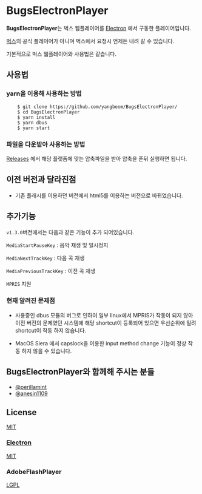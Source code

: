 # BugsElectronPlayer

**BugsElectronPlayer**는 벅스 웹플레이어를
[Electron](https://github.com/electron/electron) 에서 구동한 플레이어입니다.

[벅스](http://www.bugs.co.kr)의 공식 플레이어가 아니며 벅스에서 요청시 언제든
내려 갈 수 있습니다.

기본적으로 벅스 웹플레이어와 사용법은 같습니다.


## 사용법
### yarn을 이용해 사용하는 방법

```
    $ git clone https://github.com/yangbeom/BugsElectronPlayer/
    $ cd BugsElectronPlayer
    $ yarn install
    $ yarn dbus
    $ yarn start
```

### 파일을 다운받아 사용하는 방법

[Releases](https://github.com/yangbeom/BugsElectronPlayer/releases/)
에서 해당 플랫폼에 맞는 압축파일을 받아 압축을 푼뒤 실행하면 됩니다.

## 이전 버전과 달라진점

- 기존 플래시를 이용하던 버전에서 html5를 이용하는 버전으로 바뀌었습니다.

## 추가기능

`v1.3.0`버전에서는 다음과 같은 기능이 추가 되어있습니다.

`MediaStartPauseKey` : 음악 재생 및 일시정지

`MediaNextTrackKey` : 다음 곡 재생

`MediaPreviousTrackKey` : 이전 곡 재생

`MPRIS` 지원

### 현재 알려진 문제점

- 사용중인 dbus 모듈의 버그로 인하여 일부 linux에서 MPRIS가 작동이 되지 않아
이전 버전의 문제였던 시스템에 해당 shortcut이 등록되어 있으면 우선순위에 밀려
shortcut이 작동 하지 않습니다.

- MacOS Siera 에서 capslock을 이용한 input method change 기능이 정상 작동 하지
    않을 수 있습니다.

## BugsElectronPlayer와 함께해 주시는 분들
- [@perillamint](https://github.com/perillamint)
- [@anesin1109](https://github.com/anesin1109)

## License

[MIT](./LICENSES/LICENSE)

### [Electron](https://github.com/electron/electron)
[MIT](./LICENSES/ElectronLicense)

### AdobeFlashPlayer
[LGPL](./LICENSES/AdobeFlashPlayerLicense)
